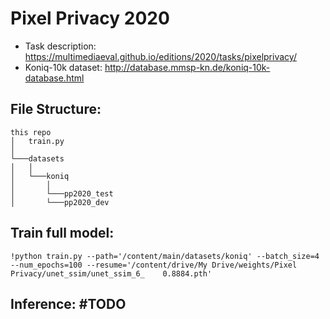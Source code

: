# Pixel Privacy 2020

- Task description: https://multimediaeval.github.io/editions/2020/tasks/pixelprivacy/
- Koniq-10k dataset: http://database.mmsp-kn.de/koniq-10k-database.html

## File Structure:

```
this repo
│   train.py
│  
└───datasets  
│   │
│   └───koniq
│       │
│       └───pp2020_test
│       └───pp2020_dev
```


## Train full model:

```
!python train.py --path='/content/main/datasets/koniq' --batch_size=4 --num_epochs=100 --resume='/content/drive/My Drive/weights/Pixel Privacy/unet_ssim/unet_ssim_6_    0.8884.pth'
```

## Inference: #TODO
```
```
